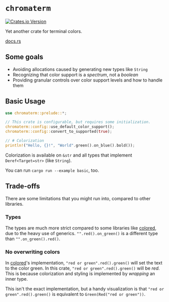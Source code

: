 # `chromaterm`

[![Crates.io Version](https://img.shields.io/crates/v/chromaterm)](https://crates.io/crates/chromaterm)

Yet another crate for terminal colors.

[docs.rs](https://docs.rs/chromaterm/)

## Some goals

- Avoiding allocations caused by generating new types like `String`
- Recognizing that color support is a _spectrum_, not a _boolean_
- Providing granular controls over color support levels and how to handle them

## Basic Usage

```rust
use chromaterm::prelude::*;

// This crate is configurable, but requires some initialization.
chromaterm::config::use_default_color_support();
chromaterm::config::convert_to_supported(true);

// # Colorization
println!("Hello, {}!", "World".green().on_blue().bold());
```

Colorization is available on `&str` and all types that implement `Deref<Target=str>`
(like `String`).

You can run `cargo run --example basic`, too.

## Trade-offs

There are some limitations that you might run into, compared to other libraries.

### Types

The types are much more strict compared to some libraries like [colored][colored], due to the heavy use of
generics. `"".red().on_green()` is a different type than `"".on_green().red()`.

### No overwriting colors

In [colored][colored]'s implementation, `"red or green".red().green()` will set the text to the color
green. In this crate, `"red or green".red().green()` will be _red._ This is because
colorization and styling is implemented by _wrapping_ an inner type.

This isn't the exact implementation, but a handy visualization is that
`"red or green".red().green()` is equivalent to `Green(Red("red or green"))`.

[colored]: https://crates.io/crates/colored
